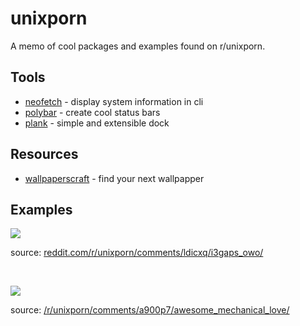 # unixporn
A memo of cool packages and examples found on r/unixporn.

## Tools

- [neofetch](https://github.com/dylanaraps/neofetch) - display system information in cli
- [polybar](https://polybar.github.io/) - create cool status bars
- [plank](https://github.com/ricotz/plank) - simple and extensible dock

## Resources

- [wallpaperscraft](https://wallpaperscraft.com/) - find your next wallpapper

## Examples

![](https://preview.redd.it/wk7jtbtedqf61.png?width=960&crop=smart&auto=webp&s=b08359fded6e406bc8bd78a29303cfcf91189e5b)

source: [reddit.com/r/unixporn/comments/ldicxq/i3gaps_owo/](https://www.reddit.com/r/unixporn/comments/ldicxq/i3gaps_owo/)

<br>

![](https://preview.redd.it/glzrkk83f4621.png?width=640&crop=smart&auto=webp&s=bbce2fb2f490d9f505f3ca26a98ae7506d0ff01d)

source: [/r/unixporn/comments/a900p7/awesome_mechanical_love/](https://www.reddit.com/r/unixporn/comments/a900p7/awesome_mechanical_love/)
